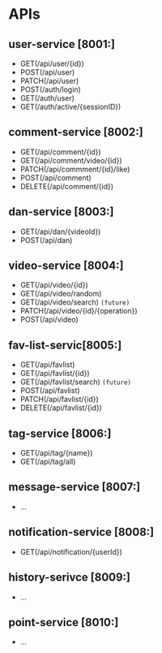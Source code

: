 # APIs
## user-service [8001:]
- GET(/api/user/{id})
- POST(/api/user)
- PATCH(/api/user)
- POST(/auth/login)
- GET(/auth/user)
- GET(/auth/active/{sessionID})
## comment-service [8002:]
- GET(/api/comment/{id})
- GET(/api/comment/video/{id})
- PATCH(/api/commment/{id}/like)
- POST(/api/comment)
- DELETE(/api/comment/{id})
## dan-service [8003:]
- GET(/api/dan/{videoId})
- POST(/api/dan)
## video-service [8004:]
- GET(/api/video/{id})
- GET(/api/video/random)
- GET(/api/video/search) `(future)`
- PATCH(/api/video/{id}/{operation})
- POST(/api/video)
## fav-list-servic[8005:]
- GET(/api/favlist)
- GET(/api/favlist/{id})
- GET(/api/favlist/search) `(future)`
- POST(/api/favlist)
- PATCH(/api/favlist/{id})
- DELETE(/api/favlist/{id})
## tag-service [8006:]
- GET(/api/tag/{name})
- GET(/api/tag/all)
## message-service [8007:]
- ...
## notification-service [8008:]
- GET(/api/notification/{userId})
## history-serivce [8009:]
- ...
## point-service [8010:]
- ...